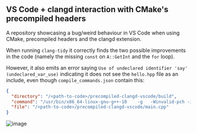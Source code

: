 ## VS Code + clangd interaction with CMake's precompiled headers
A repository showcasing a bug/weird behaviour in VS Code when using CMake, precompiled headers and the clangd extension.

When running `clang-tidy` it correctly finds the two possible improvements in the code (namely the missing `const` on `A::GetInt` and the `for` loop).

However, it also emits an error saying `Use of undeclared identifier 'say' (undeclared_var_use)` indicating it does not see the `hello.hpp` file as an include, even though `compile_commands.json` contain this:

```json
{
  "directory": "/<path-to-code>/precompiled-clangd-vscode/build",
  "command": "/usr/bin/x86_64-linux-gnu-g++-10    -g   -Winvalid-pch -include /<path-to-code>/precompiled-clangd-vscode/CMakeFiles/hello-world.dir/cmake_pch.hxx -o CMakeFiles/hello-world.dir/main.cpp.o -c /<path-to-code>/precompiled-clangd-vscode/main.cpp",
  "file": "/<path-to-code>/precompiled-clangd-vscode/main.cpp"
}
```

![image](https://user-images.githubusercontent.com/10940329/132301683-b7287585-c471-44b5-9a99-386d6faf926f.png)

